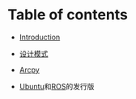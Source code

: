 # Table of contents

* [Introduction](README.md)

* [设计模式](Design.md)

* [Arcpy](Arcpy.md)

* [Ubuntu](ubuntu发行版.md)和[ROS](ROS发行版.md)的发行版

  

